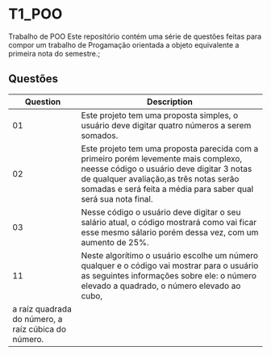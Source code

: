 # T1_POO
Trabalho de POO
Este repositório contém uma série de questões feitas para compor um trabalho de Progamação orientada a objeto equivalente a primeira nota do semestre.;

## Questões

| Question | Description |
|---|---|
|01| Este projeto tem uma proposta simples, o usuário deve digitar quatro números a serem somados. |
|02| Este projeto tem uma proposta parecida com a primeiro porém levemente mais complexo, neesse código o usuário deve digitar 3 notas de qualquer avaliação,as três notas serão somadas e será feita a média para saber qual será sua nota final. | 
|03| Nesse código o usuário deve digitar o seu salário atual, o código mostrará como vai ficar esse mesmo sálario porém dessa vez, com um aumento de 25%. |
|11| Neste algorítimo o usuário escolhe um número qualquer e o código vai mostrar para o usuário as seguintes informações sobre ele: o número elevado a quadrado, o número elevado ao cubo, 
a raíz quadrada do número, a raíz cúbica do número. |
